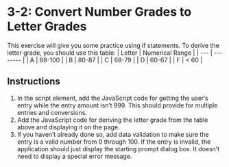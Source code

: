 # 3-2: Convert Number Grades to Letter Grades
This exercise will give you some practice using if statements.
To derive the letter grade, you should use this table:
| Letter | Numerical Range |
| --- | -------- |
|  A  |  88-100  |
|  B  |   80-87  |
|  C  |   68-79  |
|  D  |   60-67  |
|  F  |   < 60   |
## Instructions
1. In the script element, add the JavaScript code for getting the user’s entry while the entry amount isn’t 999. This should provide for multiple entries and conversions.
2. Add the JavaScript code for deriving the letter grade from the table above and displaying it on the page.
3. If you haven’t already done so, add data validation to make sure the entry is a valid number from 0 through 100. If the entry is invalid, the application should just display the starting prompt dialog box. It doesn’t need to display a special error message.